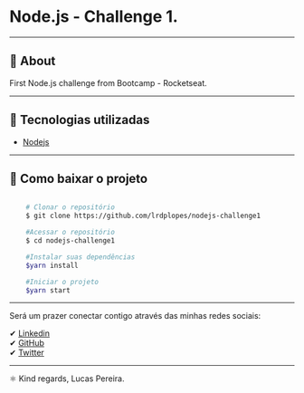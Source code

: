 # Node.js - Challenge 1.

---

## 📝 About

First Node.js challenge from Bootcamp - Rocketseat.

---

## 🚀 Tecnologias utilizadas

- [Nodejs](https://nodejs.org/)

---

## 📁 Como baixar o projeto

```bash

    # Clonar o repositório
    $ git clone https://github.com/lrdplopes/nodejs-challenge1

    #Acessar o repositório
    $ cd nodejs-challenge1

    #Instalar suas dependências
    $yarn install

    #Iniciar o projeto
    $yarn start

```

---

Será um prazer conectar contigo através das minhas redes sociais:

✔ [Linkedin](https://www.linkedin.com/in/lucasrd-pereira/) <br>
✔ [GitHub](https://github.com/lrdplopes) <br>
✔ [Twitter](https://twitter.com/lrdp_lopes) <br>

---

⚛️ Kind regards,
Lucas Pereira. <br>

